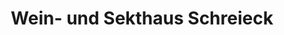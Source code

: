 ---
title: "Wein- und Sekthaus Schreieck"
url: /maikammer/wein-und-sekthaus-schreieck/
shop: Wein
---